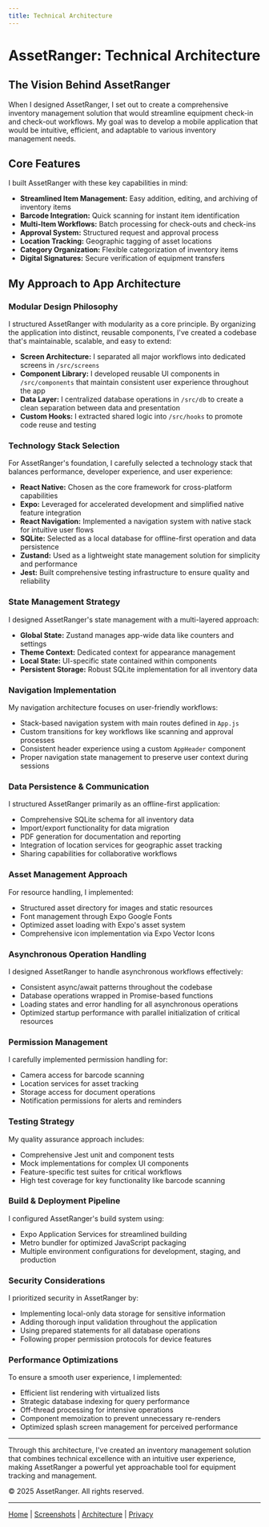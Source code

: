 ```yaml
---
title: Technical Architecture
---
```


# AssetRanger: Technical Architecture

## The Vision Behind AssetRanger

When I designed AssetRanger, I set out to create a comprehensive inventory management solution that would streamline equipment check-in and check-out workflows. My goal was to develop a mobile application that would be intuitive, efficient, and adaptable to various inventory management needs.

## Core Features

I built AssetRanger with these key capabilities in mind:

- **Streamlined Item Management:** Easy addition, editing, and archiving of inventory items  
- **Barcode Integration:** Quick scanning for instant item identification  
- **Multi-Item Workflows:** Batch processing for check-outs and check-ins  
- **Approval System:** Structured request and approval process  
- **Location Tracking:** Geographic tagging of asset locations  
- **Category Organization:** Flexible categorization of inventory items  
- **Digital Signatures:** Secure verification of equipment transfers  

## My Approach to App Architecture

### Modular Design Philosophy

I structured AssetRanger with modularity as a core principle. By organizing the application into distinct, reusable components, I've created a codebase that's maintainable, scalable, and easy to extend:

- **Screen Architecture:** I separated all major workflows into dedicated screens in `/src/screens`  
- **Component Library:** I developed reusable UI components in `/src/components` that maintain consistent user experience throughout the app  
- **Data Layer:** I centralized database operations in `/src/db` to create a clean separation between data and presentation  
- **Custom Hooks:** I extracted shared logic into `/src/hooks` to promote code reuse and testing  

### Technology Stack Selection

For AssetRanger's foundation, I carefully selected a technology stack that balances performance, developer experience, and user experience:

- **React Native:** Chosen as the core framework for cross-platform capabilities  
- **Expo:** Leveraged for accelerated development and simplified native feature integration  
- **React Navigation:** Implemented a navigation system with native stack for intuitive user flows  
- **SQLite:** Selected as a local database for offline-first operation and data persistence  
- **Zustand:** Used as a lightweight state management solution for simplicity and performance  
- **Jest:** Built comprehensive testing infrastructure to ensure quality and reliability  

### State Management Strategy

I designed AssetRanger's state management with a multi-layered approach:

- **Global State:** Zustand manages app-wide data like counters and settings  
- **Theme Context:** Dedicated context for appearance management  
- **Local State:** UI-specific state contained within components  
- **Persistent Storage:** Robust SQLite implementation for all inventory data  

### Navigation Implementation

My navigation architecture focuses on user-friendly workflows:

- Stack-based navigation system with main routes defined in `App.js`  
- Custom transitions for key workflows like scanning and approval processes  
- Consistent header experience using a custom `AppHeader` component  
- Proper navigation state management to preserve user context during sessions  

### Data Persistence & Communication

I structured AssetRanger primarily as an offline-first application:

- Comprehensive SQLite schema for all inventory data  
- Import/export functionality for data migration  
- PDF generation for documentation and reporting  
- Integration of location services for geographic asset tracking  
- Sharing capabilities for collaborative workflows  

### Asset Management Approach

For resource handling, I implemented:

- Structured asset directory for images and static resources  
- Font management through Expo Google Fonts  
- Optimized asset loading with Expo's asset system  
- Comprehensive icon implementation via Expo Vector Icons  

### Asynchronous Operation Handling

I designed AssetRanger to handle asynchronous workflows effectively:

- Consistent async/await patterns throughout the codebase  
- Database operations wrapped in Promise-based functions  
- Loading states and error handling for all asynchronous operations  
- Optimized startup performance with parallel initialization of critical resources  

### Permission Management

I carefully implemented permission handling for:

- Camera access for barcode scanning  
- Location services for asset tracking  
- Storage access for document operations  
- Notification permissions for alerts and reminders  

### Testing Strategy

My quality assurance approach includes:

- Comprehensive Jest unit and component tests  
- Mock implementations for complex UI components  
- Feature-specific test suites for critical workflows  
- High test coverage for key functionality like barcode scanning  

### Build & Deployment Pipeline

I configured AssetRanger's build system using:

- Expo Application Services for streamlined building  
- Metro bundler for optimized JavaScript packaging  
- Multiple environment configurations for development, staging, and production  

### Security Considerations

I prioritized security in AssetRanger by:

- Implementing local-only data storage for sensitive information  
- Adding thorough input validation throughout the application  
- Using prepared statements for all database operations  
- Following proper permission protocols for device features  

### Performance Optimizations

To ensure a smooth user experience, I implemented:

- Efficient list rendering with virtualized lists  
- Strategic database indexing for query performance  
- Off-thread processing for intensive operations  
- Component memoization to prevent unnecessary re-renders  
- Optimized splash screen management for perceived performance  

---

Through this architecture, I've created an inventory management solution that combines technical excellence with an intuitive user experience, making AssetRanger a powerful yet approachable tool for equipment tracking and management.

© 2025 AssetRanger. All rights reserved.

---

[Home](index.md) | [Screenshots](screenshots.md) | [Architecture](architecture.md) | [Privacy](privacy.md)
